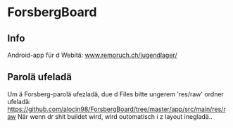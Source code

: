 # ForsbergBoard

## Info
Android-app für d Webitä:
www.remoruch.ch/jugendlager/

## Parolä ufeladä
Um ä Forsberg-parolä ufezladä, due d Files bitte ungerem 'res/raw' ordner ufeladä:
https://github.com/alocin98/ForsbergBoard/tree/master/app/src/main/res/raw
När wenn dr shit buildet wird, wird outomatisch i z layout inegladä..


